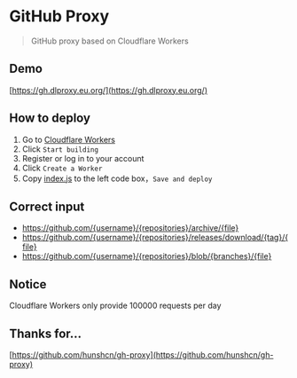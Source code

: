 # GitHub Proxy
> GitHub proxy based on Cloudflare Workers

## Demo

[https://gh.dlproxy.eu.org/](https://gh.dlproxy.eu.org/)

## How to deploy
1. Go to [Cloudflare Workers](https://workers.cloudflare.com)
2. Click `Start building`
3. Register or log in to your account
4. Click `Create a Worker`
5. Copy [index.js](index.js) to the left code box，`Save and deploy`

## Correct input
- https://github.com/{username}/{repositories}/archive/{file}
- https://github.com/{username}/{repositories}/releases/download/{tag}/{file}
- https://github.com/{username}/{repositories}/blob/{branches}/{file}

## Notice
Cloudflare Workers only provide 100000 requests per day

## Thanks for...
[https://github.com/hunshcn/gh-proxy](https://github.com/hunshcn/gh-proxy)
